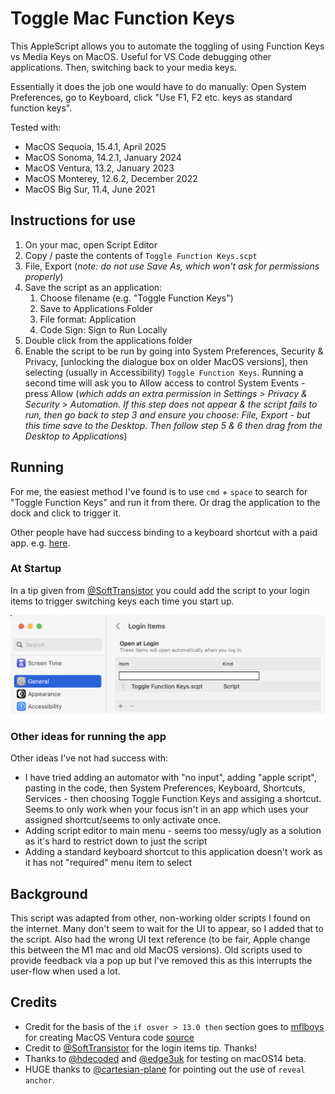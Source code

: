 # Toggle Mac Function Keys

This AppleScript allows you to automate the toggling of using Function Keys vs Media Keys on MacOS. Useful for VS Code debugging other applications. Then, switching back to your media keys.

Essentially it does the job one would have to do manually: Open System Preferences, go to Keyboard, click "Use F1, F2 etc. keys as standard function keys".

Tested with:
* MacOS Sequoia, 15.4.1, April 2025
* MacOS Sonoma, 14.2.1, January 2024
* MacOS Ventura, 13.2, January 2023
* MacOS Monterey, 12.6.2, December 2022
* MacOS Big Sur, 11.4, June 2021

## Instructions for use

1. On your mac, open Script Editor
2. Copy / paste the contents of `Toggle Function Keys.scpt`
3. File, Export (*note: do not use Save As, which won't ask for permissions properly*)
4. Save the script as an application:
   1. Choose filename (e.g. "Toggle Function Keys")
   2. Save to Applications Folder
   3. File format: Application
   4. Code Sign: Sign to Run Locally
5. Double click from the applications folder
6. Enable the script to be run by going into System Preferences, Security & Privacy, [unlocking the dialogue box on older MacOS versions], then selecting (usually in Accessibility) `Toggle Function Keys`. Running a second time will ask you to Allow access to control System Events - press Allow (*which adds an extra permission in Settings > Privacy & Security > Automation. If this step does not appear & the script fails to run, then go back to step 3 and ensure you choose: File, Export - but this time save to the Desktop. Then follow step 5 & 6 then drag from the Desktop to Applications*)

## Running

For me, the easiest method I've found is to use `cmd` + `space` to search for "Toggle Function Keys" and run it from there. Or drag the application to the dock and click to trigger it.

Other people have had success binding to a keyboard shortcut with a paid app. e.g. [here](https://folivora.ai).

### At Startup

In a tip given from [@SoftTransistor](https://github.com/SoftTransistor) you could add the script to your login items to trigger switching keys each time you start up.

![mac startup](mac-startup.png)

### Other ideas for running the app

Other ideas I've not had success with:

* I have tried adding an automator with "no input", adding "apple script", pasting in the code, then System Preferences, Keyboard, Shortcuts, Services - then choosing Toggle Function Keys and assiging a shortcut. Seems to only work when your focus isn't in an app which uses your assigned shortcut/seems to only activate once.
* Adding script editor to main menu - seems too messy/ugly as a solution as it's hard to restrict down to just the script
* Adding a standard keyboard shortcut to this application doesn't work as it has not "required" menu item to select

## Background

This script was adapted from other, non-working older scripts I found on the internet. Many don't seem to wait for the UI to appear, so I added that to the script. Also had the wrong UI text reference (to be fair, Apple change this between the M1 mac and old MacOS versions). Old scripts used to provide feedback via a pop up but I've removed this as this interrupts the user-flow when used a lot.

## Credits

* Credit for the basis of the `if osver > 13.0 then` section goes to [mflboys](https://www.reddit.com/user/mflboys/) for creating MacOS Ventura code [source](https://www.reddit.com/r/shortcuts/comments/yjlxvo/macos_ventura_shortcut_toggle_function_keys_f1f2/)
* Credit to [@SoftTransistor](https://github.com/SoftTransistor) for the login items tip. Thanks!
* Thanks to [@hdecoded](https://github.com/hdecoded) and [@edge3uk](https://github.com/edge3uk) for testing on macOS14 beta.
* HUGE thanks to [@cartesian-plane](https://github.com/cartesian-plane) for pointing out the use of `reveal anchor`.